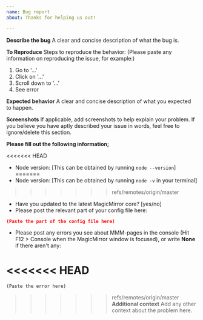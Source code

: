 ```yaml
---
name: Bug report
about: Thanks for helping us out!

---
```


**Describe the bug**
A clear and concise description of what the bug is.

**To Reproduce**
Steps to reproduce the behavior:
(Please paste any information on reproducing the issue, for example:)

1. Go to '...'
2. Click on '...'
3. Scroll down to '...'
4. See error

**Expected behavior**
A clear and concise description of what you expected to happen.

**Screenshots**
If applicable, add screenshots to help explain your problem. If you believe you
have aptly described your issue in words, feel free to ignore/delete this section.

**Please fill out the following information;**

<<<<<<< HEAD
- Node version: [This can be obtained by running `node --version`]
=======
- Node version: [This can be obtained by running `node -v` in your terminal]
>>>>>>> refs/remotes/origin/master
- Have you updated to the latest MagicMirror core? [yes/no]
- Please post the relevant part of your config file here:

```json
(Paste the part of the config file here)
```

- Please post any errors you see about MMM-pages in the console (Hit F12 > Console when the MagicMirror window is focused), or write **None** if there aren't any:

<<<<<<< HEAD
=======
```
(Paste the error here)
```

>>>>>>> refs/remotes/origin/master
**Additional context**
Add any other context about the problem here.
